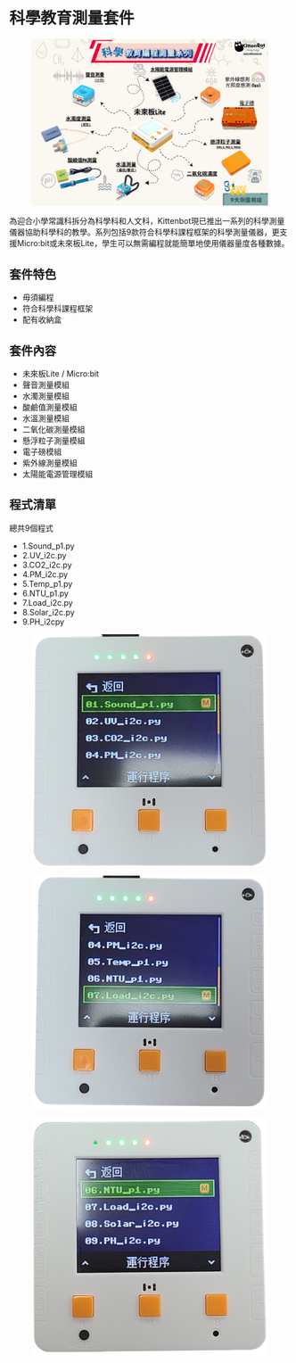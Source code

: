 # 科學教育測量套件

<figure><img src=".gitbook/assets/科學教育測量系列.png" alt=""><figcaption></figcaption></figure>

為迎合小學常識科拆分為科學科和人文科，Kittenbot現已推出一系列的科學測量儀器協助科學科的教學。系列包括9款符合科學科課程框架的科學測量儀器，更支援Micro:bit或未來板Lite，學生可以無需編程就能簡單地使用儀器量度各種數據。

## 套件特色

* 毋須編程
* 符合科學科課程框架
* 配有收納盒

## 套件內容

* 未來板Lite / Micro:bit
* 聲音測量模組
* 水濁測量模組
* 酸鹼值測量模組
* 水溫測量模組
* 二氧化碳測量模組
* 懸浮粒子測量模組
* 電子磅模組
* 紫外線測量模組
* 太陽能電源管理模組

## 程式清單

總共9個程式

* 1.Sound\_p1.py
* 2.UV\_i2c.py
* 3.CO2\_i2c.py
* 4.PM\_i2c.py
* 5.Temp\_p1.py
* 6.NTU\_p1.py
* 7.Load\_i2c.py
* 8.Solar\_i2c.py
* 9.PH\_i2cpy

<div><figure><img src=".gitbook/assets/programlist1.png" alt=""><figcaption></figcaption></figure> <figure><img src=".gitbook/assets/programlist2.png" alt=""><figcaption></figcaption></figure> <figure><img src=".gitbook/assets/programlist3.png" alt=""><figcaption></figcaption></figure></div>
